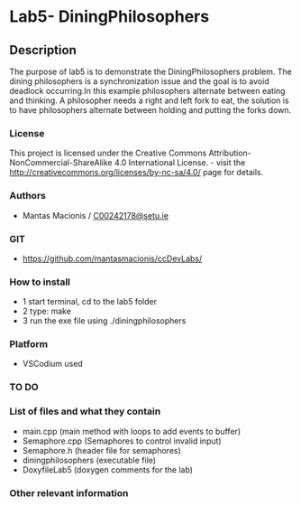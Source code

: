 # Lab5- DiningPhilosophers

## Description

The purpose of lab5 is to demonstrate the DiningPhilosophers problem. 
The dining philosophers is a synchronization issue and the goal is to avoid deadlock occurring.In this example philosophers alternate between eating and thinking. A philosopher needs a right and left fork to eat, the solution is to have philosophers alternate between holding and putting the forks down.  

### License
This project is licensed under the Creative Commons Attribution-NonCommercial-ShareAlike 4.0 International License. - visit the http://creativecommons.org/licenses/by-nc-sa/4.0/ page for details.

### Authors
- Mantas Macionis / C00242178@setu.ie
### GIT
- https://github.com/mantasmacionis/ccDevLabs/
### How to install
- 1 start terminal, cd to the lab5 folder
- 2 type: make
- 3 run the exe file using ./diningphilosophers

### Platform
- VSCodium used
### TO DO

### List of files and what they contain
- main.cpp (main method with loops to add events to buffer)
- Semaphore.cpp (Semaphores to control invalid input)
- Semaphore.h (header file for semaphores)
- diningphilosophers (executable file)
- DoxyfileLab5 (doxygen comments for the lab)

### Other relevant information

